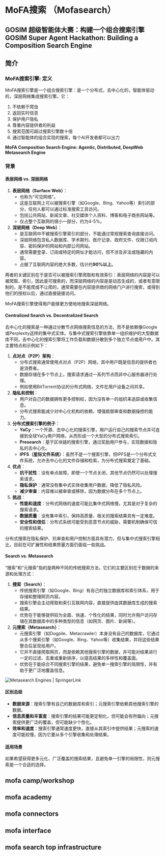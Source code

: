 # MoFA搜索 （Mofasearch）
GOSIM 超级智能体大赛：构建一个组合搜索引擎
GOSIM Super Agent Hackathon: Building a Composition Search Engine
---
## 简介
### MoFA搜索引擎: 定义

MoFA搜索引擎是一个组合搜索引擎：是一个分布式，去中心化的，智能体驱动的，深层网络集成搜索引擎。它：

1. 不依赖于爬虫
2. 返回实时信息
3. 保护用户隐私
4. 尊重内容提供者的利益
5. 搜索范围可超过搜索引擎数十倍
6. 通过智能体的组合实现的搜索，每个AI开发者都可以出力
   
**MoFA Composition Search Engine: Agentic, Distributed, DeepWeb Metasearch Engine**

### 背景

#### 表层网络 vs. **深层网络**

1. **表层网络（Surface Web）**：
   - 也称为“可见网络”。
   - 这是互联网上可以被搜索引擎（如Google、Bing、Yahoo等）索引的部分，任何人都可以通过标准搜索工具访问。
   - 包括公共网站、新闻文章、社交媒体个人资料、博客和电子商务网站等。
   - 仅占整个互联网的很小一部分，约为4-5%。
2. **深层网络（Deep Web）**：
   - 是互联网中不被搜索引擎索引的部分，不能通过常规搜索查询直接访问。
   - 深层网络包含私人数据库、学术期刊、医疗记录、政府文件、仅限订阅内容、密码保护的网站和内部公司网站。
   - 通常需要登录、订阅或特定的网址才能访问，但不涉及非法或隐藏的内容。
   - 占据了互联网内容的绝大多数，估计约**90%以上**。

两者的关键区别在于是否可以被搜索引擎爬取和有效索引：表层网络的内容是可以被爬取、索引，因此是可搜索的，而深层网络的内容是是动态生成的，或者有意限制的，是不能爬或不让爬的，通常需要在内容提供商的网络门户进行搜索，或得到他们的授权以后，通过直接链接访问。

MoFA搜索引擎使得用户能够更方便地地搜索深层网络。

#### Centralized Search vs. **Decentralized Search**

去中心化的搜索是一种通过分散节点网络搜索信息的方法，而不是依赖像Google或Perplexity这样的集中式实体。与集中式搜索引擎依靠单一组织维护的大型数据库不同，去中心化的搜索引擎将工作负载和数据分散到多个独立节点或用户中。其主要特点和示例如下：

1. **点对点（P2P）架构**：
   - 分布式搜索通常使用点对点（P2P）网络，其中用户既是信息的提供者也是消费者。
   - 数据存储在多个节点上，搜索请求通过一系列节点而非中心服务器进行处理。
   - 例如使用BitTorrent协议的分布式网络，文件在用户设备之间共享。
2. **隐私和控制**：
   - 用户对自己的数据拥有更多控制权，因为没有单一的组织来追踪或收集信息。
   - 分布式搜索能减少对中心化机构的依赖，增强抵御审查和数据操控的能力。
3. **分布式搜索引擎的例子**：
   - **YaCy**：一个开源、去中心化的搜索引擎，用户运行自己的搜索节点并可连接到全球YaCy用户网络，从而形成一个大型的分布式搜索索引。
   - **Presearch**：基于区块链的搜索引擎，通过奖励用户参与，实现数据和隐私的去中心化。
   - **IPFS（星际文件系统）**：虽然不是一个搜索引擎，但IPFS是一个分布式文件系统，允许去中心化的文件存储和检索，为分布式搜索奠定了基础。
4. **优点**：
   - **抗干扰性**：没有单点故障，即使一个节点关闭，其他节点仍然可以处理搜索请求。
   - **隐私保护**：通常没有集中式实体收集用户数据，降低了隐私风险。
   - **减少审查**：内容难以被审查或移除，因为数据分布在多个节点上。
5. **挑战**：
   - **性能和速度**：分布式网络的速度可能比集中式网络慢，尤其是对于复杂的搜索请求。
   - **数据质量**：没有集中索引，保持高质量、相关的搜索结果具有一定难度。
   - **安全性和信任**：分布式系统可能受到恶意节点的威胁，需要机制确保可信的搜索结果。

分布式搜索在隐私保护、抗审查和用户控制方面具有潜力，但与集中式搜索引擎相比，目前在可扩展性和结果质量方面仍面临一些挑战。

#### Search vs. **Metasearch**

“搜索”和“元搜索”指的是两种不同的传统搜索方法，它们的主要区别在于数据的来源和处理方式：

1. **搜索（Search）**：
   - 传统搜索引擎（如Google、Bing）有自己的独立数据库和索引体系，用于存储和整理网页内容。
   - 搜索引擎会主动爬取和索引互联网内容，直接提供由其数据库生成的搜索结果。
   - 优势在于能够提供较为全面、快速、个性化的结果，同时允许用户访问存储在其数据库中的多种类型的信息（如网页、图片、新闻等）。
2. **元搜索（Metasearch）**：
   - 元搜索引擎（如Dogpile、Metacrawler）本身没有自己的数据库，它通过从多个搜索引擎（如Google、Bing、Yahoo等）收集结果，并将这些结果整合后呈现给用户。
   - 它并不直接爬取网页，而是依赖其他搜索引擎的数据，并可能对结果进行一定的过滤、去重或重新排序，以提高结果的多样性和覆盖面。
   - 优势在于能综合不同搜索引擎的结果，避免单一搜索引擎的局限性，并有助于更广泛地覆盖信息。

![Metasearch Engines | SpringerLink](https://media.springernature.com/lw685/springer-static/image/prt%3A978-0-387-39940-9%2F13/MediaObjects/978-0-387-39940-9_13_Part_Fig1-217_HTML.jpg)

#### 区别总结

- **数据来源**：搜索引擎有自己的数据库和索引；元搜索引擎依赖其他搜索引擎的数据。
- **信息质量和丰富度**：搜索引擎的结果可能更定制化，但可能会有所偏向；元搜索提供更广泛的覆盖，但可能缺少个性化。
- **效率和速度**：搜索引擎通常速度更快，直接从其索引中提供结果；元搜索的速度可能较慢，因为它要从多个引擎收集和处理结果。

#### 适用场景

如果希望获得更多元化、广泛覆盖的搜索结果，且避免单一引擎的局限性，则元搜索是一个合适的选择。
## mofa camp/workshop
## mofa academy
## mofa connectors
## mofa interface
## mofa search top infrastructure
